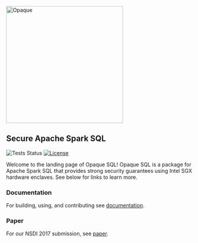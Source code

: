 <img src="https://mc2-project.github.io/opaque-sql/opaque.svg" width="315" alt="Opaque">

## Secure Apache Spark SQL

![Tests Status](https://github.com/mc2-project/opaque/actions/workflows/main.yml/badge.svg) [![License](https://img.shields.io/badge/License-Apache%202.0-blue.svg)](https://opensource.org/licenses/Apache-2.0)

Welcome to the landing page of Opaque SQL! Opaque SQL is a package for Apache Spark SQL that provides strong security guarantees using Intel SGX hardware enclaves. See below for links to learn more.

### Documentation
For building, using, and contributing see [documentation](https://mc2-project.github.io/opaque/). 

### Paper
For our NSDI 2017 submission, see [paper](https://people.eecs.berkeley.edu/~wzheng/opaque.pdf).
